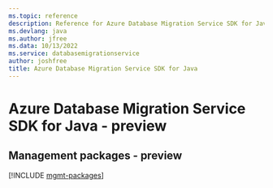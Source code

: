 ```yaml
---
ms.topic: reference
description: Reference for Azure Database Migration Service SDK for Java
ms.devlang: java
ms.author: jfree
ms.data: 10/13/2022
ms.service: databasemigrationservice
author: joshfree
title: Azure Database Migration Service SDK for Java
---
```

# Azure Database Migration Service SDK for Java - preview

## Management packages - preview
[!INCLUDE [mgmt-packages](database-migration-service-mgmt-index.md)]
